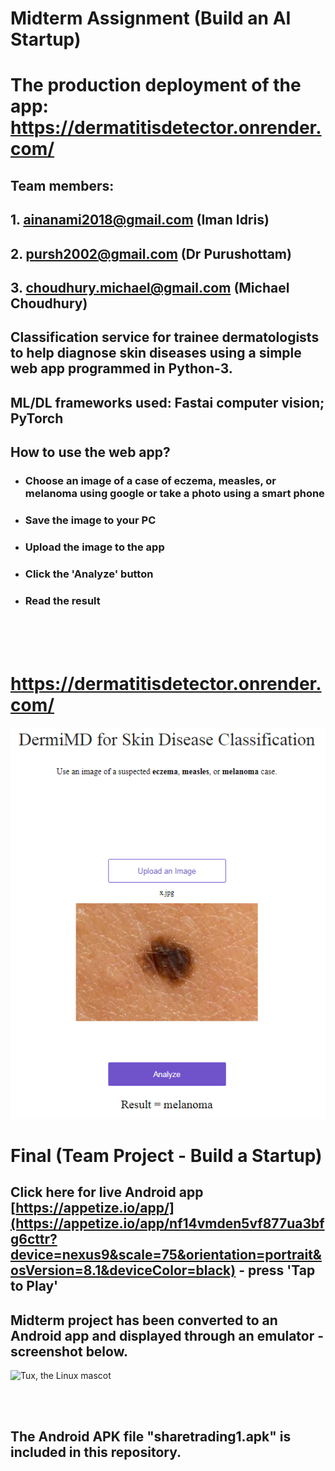 # Midterm Assignment (Build an AI Startup)

# The production deployment of the app: https://dermatitisdetector.onrender.com/

## Team members: 
## 1. ainanami2018@gmail.com (Iman Idris)
## 2. pursh2002@gmail.com (Dr Purushottam)
## 3. choudhury.michael@gmail.com (Michael Choudhury)

## Classification service for trainee dermatologists to help diagnose skin diseases using a simple web app programmed in Python-3.
## ML/DL frameworks used: Fastai computer vision; PyTorch

## How to use the web app?
- ### Choose an image of a case of eczema, measles, or melanoma using google or take a photo using a smart phone
- ### Save the image to your PC
- ### Upload the image to the app
- ### Click the 'Analyze' button
- ### Read the result

<br> <br> <br>

# https://dermatitisdetector.onrender.com/

![ ](x.PNG)

# Final (Team Project - Build a Startup)

## Click here for live Android app [https://appetize.io/app/](https://appetize.io/app/nf14vmden5vf877ua3bfg6cttr?device=nexus9&scale=75&orientation=portrait&osVersion=8.1&deviceColor=black) - press 'Tap to Play'

## Midterm project has been converted to an Android app and displayed through an emulator - screenshot below.

 ![Tux, the Linux mascot](mobile_app_share_trading_screenshot.jpg)
 
 
 <br>
 <br>
 
 ## The Android APK file "sharetrading1.apk" is included in this repository.
 
